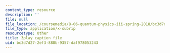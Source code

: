 ```yaml
---
content_type: resource
description: ''
file: null
file_location: /coursemedia/8-06-quantum-physics-iii-spring-2018/bc3d7d272ef3888b9357daf978053243_R6RePgr4oBo.srt
file_type: application/x-subrip
resourcetype: Other
title: 3play caption file
uid: bc3d7d27-2ef3-888b-9357-daf978053243
---
```

